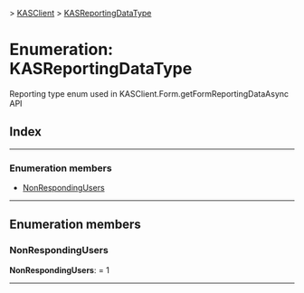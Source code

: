 [](../README.md) > [KASClient](../modules/kasclient.md) > [KASReportingDataType](../enums/kasclient.kasreportingdatatype.md)

# Enumeration: KASReportingDataType

Reporting type enum used in KASClient.Form.getFormReportingDataAsync API

## Index

---

### Enumeration members

* [NonRespondingUsers](kasclient.kasreportingdatatype.md#nonrespondingusers)

---

## Enumeration members

<a id="nonrespondingusers"></a>

###  NonRespondingUsers

**NonRespondingUsers**:  = 1

___

